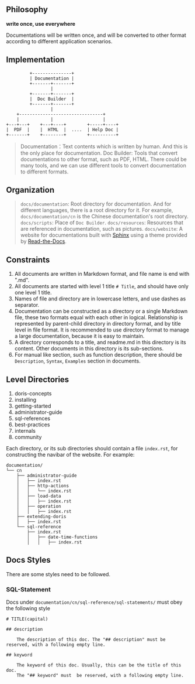## Philosophy

**write once, use everywhere**

Documentations will be written once, and will be converted to other format according to different application scenarios.

## Implementation

```
         +---------------+
         | Documentation |
         +-------+-------+
                 |
         +-------+-------+
         |  Doc Builder  |
         +-------+-------+
                 |
    +--------------------------------+
    |            |                   |
+---+---+    +---+----+        +-----+----+
|  PDF  |    |  HTML  |  ....  | Help Doc |
+-------+    +--------+        +----------+

```

> Documentation：Text contents which is written by human. And this is the only place for documentation. 
> Doc Builder: Tools that convert documentations to other format, such as PDF, HTML. There could be many tools, and we can use different tools to convert documentation to different formats. 

## Organization

> `docs/documentation`: Root directory for documentation. And for different languages, there is a root directory for it. For example, `docs/documentation/cn` is the Chinese documentation's root directory.
> `docs/scripts`: Place of `Doc Builder`.
> `docs/resources`: Resources that are referenced in documentation, such as pictures.
> `docs/website`: A website for documentations built with [Sphinx](http://www.sphinx-doc.org) using a theme provided by [Read-the-Docs](https://readthedocs.org/).

## Constraints

1. All documents are written in Markdown format, and file name is end with ".md".
2. All documents are started with level 1 title `# Title`, and should have only one level 1 title.
3. Names of file and directory are in lowercase letters, and use dashes as separator. 
4. Documentation can be constructed as a directory or a single Markdown file, these two formats equal  with each other in logical. Relationship is represented by parent-child directory in directory format, and by title level in file format. It is recommended to use directory format to manage a large documentation, because it is easy to maintain.
3. A directory corresponds to a title, and readme.md in this directory is its content. Other documents in this directory is its sub-sections.
4. For manual like section, such as function description, there should be `Description`, `Syntax`, `Examples` section in documents.

## Level Directories

1. doris-concepts
2. installing
3. getting-started
4. administrator-guide
5. sql-references
6. best-practices
7. internals
8. community

Each directory, or its sub directories should contain a file `index.rst`, for constructing the navibar of the website. For example:

```
documentation/
└── cn
    ├── administrator-guide
    │   ├── index.rst
    │   ├── http-actions
    │   │   └── index.rst
    │   ├── load-data
    │   │   ├── index.rst
    │   ├── operation
    │   │   ├── index.rst
    ├── extending-doris
    │   ├── index.rst
    └── sql-reference
        ├── index.rst
        │   ├── date-time-functions
        │   │   ├── index.rst
```

## Docs Styles

There are some styles need to be followed.

### SQL-Statement

Docs under `documentation/cn/sql-reference/sql-statements/` must obey the following style

```
# TITLE(capital)

## description

    The description of this doc. The "## description" must be reserved, with a following empty line.

## keyword

    The keyword of this doc. Usually, this can be the title of this doc.
    The "## keyword" must  be reserved, with a following empty line.
```

